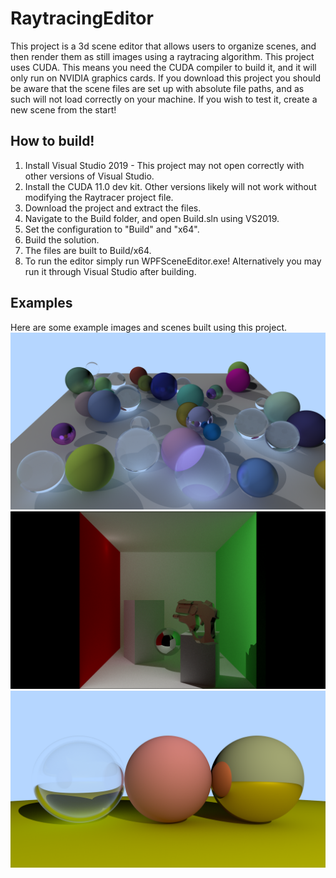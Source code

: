 # RaytracingEditor

This project is a 3d scene editor that allows users to organize scenes, and then render them as still images using a raytracing algorithm.
This project uses CUDA. This means you need the CUDA compiler to build it, and it will only run on NVIDIA graphics cards. If you download this project you should be aware that the scene files are set up with absolute file paths, and as such will not load correctly on your machine. If you wish to test it, create a new scene from the start!

## How to build!
1. Install Visual Studio 2019 - This project may not open correctly with other versions of Visual Studio.
2. Install the CUDA 11.0 dev kit. Other versions likely will not work without modifying the Raytracer project file.
3. Download the project and extract the files.
4. Navigate to the Build folder, and open Build.sln using VS2019.
5. Set the configuration to "Build" and "x64".
6. Build the solution.
7. The files are built to Build/x64. 
8. To run the editor simply run WPFSceneEditor.exe! Alternatively you may run it through Visual Studio after building.

## Examples
Here are some example images and scenes built using this project.
![many_spheres](Source/Content/Desktop%20Outputs/random%20spheres/2000spp.png?raw=true "Spheres")
![cornell_box_with_gun](Source/Content/Desktop%20Outputs/cornell%20box%20with%20gun.png?raw=true "Spheres")
![spheres](Source/Content/Desktop%20Outputs/testing%20spheres.png?raw=true "Spheres")

